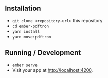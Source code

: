 ## Installation

- `git clone <repository-url>` this repository
- `cd ember-pdftron`
- `yarn install`
- `yarn move:pdftron`

## Running / Development

- `ember serve`
- Visit your app at [http://localhost:4200](http://localhost:4200).
